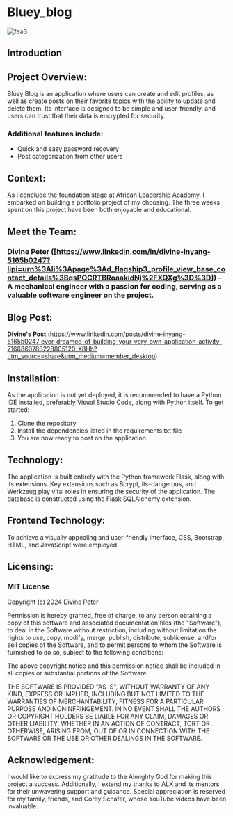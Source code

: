 # Bluey_blog

![fea3](https://github.com/DexyMaroni/Bluey_blog_Application/assets/106749955/e6b0d109-8076-4b34-81ec-00e7e5f1a9c6)

## Introduction

## Project Overview:
Bluey Blog is an application where users can create and edit profiles, as well as create posts on their favorite topics with the ability to update and delete them. Its interface is designed to be simple and user-friendly, and users can trust that their data is encrypted for security.

### Additional features include:
- Quick and easy password recovery
- Post categorization from other users

## Context:
As I conclude the foundation stage at African Leadership Academy, I embarked on building a portfolio project of my choosing. The three weeks spent on this project have been both enjoyable and educational.

## Meet the Team:
### Divine Peter ([https://www.linkedin.com/in/divine-inyang-5165b0247?lipi=urn%3Ali%3Apage%3Ad_flagship3_profile_view_base_contact_details%3BqsPOCRTBRoaakidNj%2FXQXg%3D%3D]) - A mechanical engineer with a passion for coding, serving as a valuable software engineer on the project.

## Blog Post:

 **Divine's Post** (https://www.linkedin.com/posts/divine-inyang-5165b0247_ever-dreamed-of-building-your-very-own-application-activity-7166860783228805120-X8Hh?utm_source=share&utm_medium=member_desktop)

## Installation:
As the application is not yet deployed, it is recommended to have a Python IDE installed, preferably Visual Studio Code, along with Python itself. To get started:
1. Clone the repository
2. Install the dependencies listed in the requirements.txt file
3. You are now ready to post on the application.

## Technology:
The application is built entirely with the Python framework Flask, along with its extensions. Key extensions such as Bcrypt, its-dangerous, and Werkzeug play vital roles in ensuring the security of the application. The database is constructed using the Flask SQLAlchemy extension.

## Frontend Technology:
To achieve a visually appealing and user-friendly interface, CSS, Bootstrap, HTML, and JavaScript were employed.

## Licensing:

### MIT License

Copyright (c) 2024 Divine Peter

Permission is hereby granted, free of charge, to any person obtaining a copy
of this software and associated documentation files (the "Software"), to deal
in the Software without restriction, including without limitation the rights
to use, copy, modify, merge, publish, distribute, sublicense, and/or sell
copies of the Software, and to permit persons to whom the Software is
furnished to do so, subject to the following conditions:

The above copyright notice and this permission notice shall be included in all
copies or substantial portions of the Software.

THE SOFTWARE IS PROVIDED "AS IS", WITHOUT WARRANTY OF ANY KIND, EXPRESS OR
IMPLIED, INCLUDING BUT NOT LIMITED TO THE WARRANTIES OF MERCHANTABILITY,
FITNESS FOR A PARTICULAR PURPOSE AND NONINFRINGEMENT. IN NO EVENT SHALL THE
AUTHORS OR COPYRIGHT HOLDERS BE LIABLE FOR ANY CLAIM, DAMAGES OR OTHER
LIABILITY, WHETHER IN AN ACTION OF CONTRACT, TORT OR OTHERWISE, ARISING FROM,
OUT OF OR IN CONNECTION WITH THE SOFTWARE OR THE USE OR OTHER DEALINGS IN THE
SOFTWARE.

## Acknowledgement:
I would like to express my gratitude to the Almighty God for making this project a success. Additionally, I extend my thanks to ALX and its mentors for their unwavering support and guidance. Special appreciation is reserved for my family, friends, and Corey Schafer, whose YouTube videos have been invaluable.
